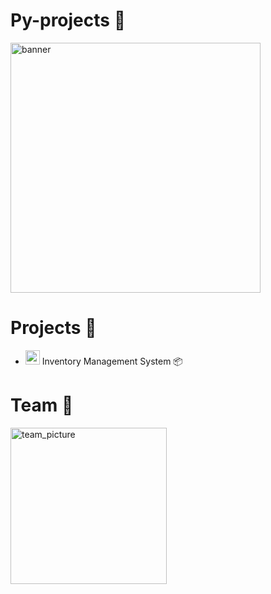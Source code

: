 # Py-projects 🐍
<img src="https://th.bing.com/th/id/OIG.CsqwPgZW_zL5Tv2orJ_i?pid=ImgGn" alt="banner" width="400"/>

# Projects 🚀
- <p align='left'><img src="https://cdn-icons-png.flaticon.com/128/10951/10951881.png" alt="proj1" width="23"/> Inventory Management System 📦 </p>

# Team 👥
<p align='left'><img src="https://th.bing.com/th/id/OIG.kg_E6c3N_KaR6lbnxJWd?pid=ImgGn" alt="team_picture" width="250"/></p>
